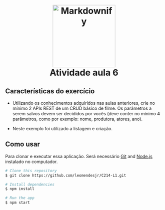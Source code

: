 
<h1 align="center">
  <br>
  <a href="http://www.amitmerchant.com/electron-markdownify"><img src="https://cdn.jsdelivr.net/gh/devicons/devicon/icons/nodejs/nodejs-plain.svg" alt="Markdownify" width="200"></a>
  <br>
  Atividade aula 6
  <br>
</h1>

## Características do exercício

* Utilizando os conhecimentos adquiridos nas aulas anteriores, crie no mínimo 2 APIs REST de um CRUD básico de filme. Os parâmetros a serem salvos devem ser decididos por vocês (deve conter no mínimo 4 parâmetros, como por exemplo: nome, produtora, atores, ano).

* Neste exemplo foi utilizado a listagem e criação.

## Como usar
Para clonar e executar essa aplicação. Será necessário [Git](https://git-scm.com) and [Node.js](https://nodejs.org/en/download/) instalado no computador. 


```bash
# Clone this repository
$ git clone https://github.com/leomendesjr/C214-L1.git

# Install dependencies
$ npm install

# Run the app
$ npm start
```
